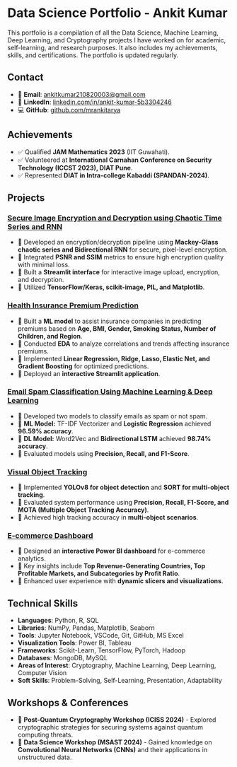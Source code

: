 
# Data Science Portfolio - Ankit Kumar

This portfolio is a compilation of all the Data Science, Machine Learning, Deep Learning, and Cryptography projects I have worked on for academic, self-learning, and research purposes. It also includes my achievements, skills, and certifications. The portfolio is updated regularly.

## Contact
- 📧 **Email**: [ankitkumar210820003@gmail.com](mailto:ankitkumar210820003@gmail.com)
- 🔗 **LinkedIn**: [linkedin.com/in/ankit-kumar-5b3304246](https://www.linkedin.com/in/ankit-kumar-5b3304246/)
- 💻 **GitHub**: [github.com/mrankitarya](https://github.com/mrankitarya)

## Achievements
- ✅ Qualified **JAM Mathematics 2023** (IIT Guwahati).
- ✅ Volunteered at **International Carnahan Conference on Security Technology (ICCST 2023), DIAT Pune**.
- ✅ Represented **DIAT in Intra-college Kabaddi (SPANDAN-2024)**.

## Projects

### [Secure Image Encryption and Decryption using Chaotic Time Series and RNN](#)
- 🔹 Developed an encryption/decryption pipeline using **Mackey-Glass chaotic series and Bidirectional RNN** for secure, pixel-level encryption.
- 🔹 Integrated **PSNR and SSIM** metrics to ensure high encryption quality with minimal loss.
- 🔹 Built a **Streamlit interface** for interactive image upload, encryption, and decryption.
- 🔹 Utilized **TensorFlow/Keras, scikit-image, PIL, and Matplotlib**.

### [Health Insurance Premium Prediction](#)
- 🔹 Built a **ML model** to assist insurance companies in predicting premiums based on **Age, BMI, Gender, Smoking Status, Number of Children, and Region**.
- 🔹 Conducted **EDA** to analyze correlations and trends affecting insurance premiums.
- 🔹 Implemented **Linear Regression, Ridge, Lasso, Elastic Net, and Gradient Boosting** for optimized predictions.
- 🔹 Deployed an **interactive Streamlit application**.

### [Email Spam Classification Using Machine Learning & Deep Learning](#)
- 🔹 Developed two models to classify emails as spam or not spam.
- 🔹 **ML Model:** TF-IDF Vectorizer and **Logistic Regression** achieved **96.59% accuracy**.
- 🔹 **DL Model:** Word2Vec and **Bidirectional LSTM** achieved **98.74% accuracy**.
- 🔹 Evaluated models using **Precision, Recall, and F1-Score**.

### [Visual Object Tracking](#)
- 🔹 Implemented **YOLOv8 for object detection** and **SORT for multi-object tracking**.
- 🔹 Evaluated system performance using **Precision, Recall, F1-Score, and MOTA (Multiple Object Tracking Accuracy)**.
- 🔹 Achieved high tracking accuracy in **multi-object scenarios**.

### [E-commerce Dashboard](#)
- 🔹 Designed an **interactive Power BI dashboard** for e-commerce analytics.
- 🔹 Key insights include **Top Revenue-Generating Countries, Top Profitable Markets, and Subcategories by Profit Ratio**.
- 🔹 Enhanced user experience with **dynamic slicers and visualizations**.

## Technical Skills
- **Languages**: Python, R, SQL  
- **Libraries**: NumPy, Pandas, Matplotlib, Seaborn  
- **Tools**: Jupyter Notebook, VSCode, Git, GitHub, MS Excel  
- **Visualization Tools**: Power BI, Tableau  
- **Frameworks**: Scikit-Learn, TensorFlow, PyTorch, Hadoop  
- **Databases**: MongoDB, MySQL  
- **Areas of Interest**: Cryptography, Machine Learning, Deep Learning, Computer Vision  
- **Soft Skills**: Problem-Solving, Self-Learning, Presentation, Adaptability  

## Workshops & Conferences
- 📌 **Post-Quantum Cryptography Workshop (ICISS 2024)** - Explored cryptographic strategies for securing systems against quantum computing threats.
- 📌 **Data Science Workshop (MSAST 2024)** - Gained knowledge on **Convolutional Neural Networks (CNNs)** and their applications in unstructured data.
```

